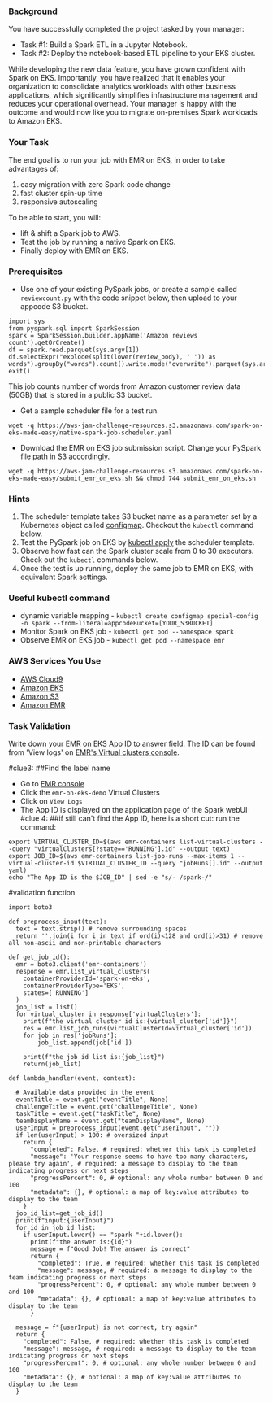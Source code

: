 ### Background

You have successfully completed the project tasked by your manager:
* Task #1: Build a Spark ETL in a Jupyter Notebook.
* Task #2: Deploy the notebook-based ETL pipeline to your EKS cluster.

While developing the new data feature, you have grown confident with Spark on EKS. Importantly, you have realized that it enables your organization to consolidate analytics workloads with other business applications, which significantly simplifies infrastructure management and reduces your operational overhead. Your manager is happy with the outcome and would now like you to migrate on-premises Spark workloads to Amazon EKS.

### Your Task

The end goal is to run your job with EMR on EKS, in order to take advantages of:
 1. easy migration with zero Spark code change
 2. fast cluster spin-up time
 3. responsive autoscaling  

To be able to start, you will:
- lift & shift a Spark job to AWS. 
- Test the job by running a native Spark on EKS.
- Finally deploy with EMR on EKS.

### Prerequisites
* Use one of your existing PySpark jobs, or create a sample called `reviewcount.py` with the code snippet below, then upload to your appcode S3 bucket.
```
import sys
from pyspark.sql import SparkSession
spark = SparkSession.builder.appName('Amazon reviews count').getOrCreate()
df = spark.read.parquet(sys.argv[1])
df.selectExpr("explode(split(lower(review_body), ' ')) as words").groupBy("words").count().write.mode("overwrite").parquet(sys.argv[2])
exit()
```
This job counts number of words from Amazon customer review data (50GB) that is stored in a public S3 bucket.

* Get a sample scheduler file for a test run. 
```
wget -q https://aws-jam-challenge-resources.s3.amazonaws.com/spark-on-eks-made-easy/native-spark-job-scheduler.yaml
```
* Download the EMR on EKS job submission script. Change your PySpark file path in S3 accordingly.
```
wget -q https://aws-jam-challenge-resources.s3.amazonaws.com/spark-on-eks-made-easy/submit_emr_on_eks.sh && chmod 744 submit_emr_on_eks.sh
```
### Hints
1. The scheduler template takes S3 bucket name as a parameter set by a Kubernetes object called [configmap](https://kubernetes.io/docs/concepts/configuration/configmap/). Checkout the `kubectl` command below.
2. Test the PySpark job on EKS by [kubectl apply](https://jamesdefabia.github.io/docs/user-guide/kubectl/kubectl_apply/) the scheduler template. 
3. Observe how fast can the Spark cluster scale from 0 to 30 executors. Check out  the `kubectl` commands below.
4. Once the test is up running, deploy the same job to EMR on EKS, with equivalent Spark settings.

### Useful kubectl command
- dynamic variable mapping - `kubectl create configmap special-config -n spark --from-literal=appcodeBucket=[YOUR_S3BUCKET]`
- Monitor Spark on EKS job - `kubectl get pod --namespace spark`
- Observe EMR on EKS job - `kubectl get pod --namespace emr`

### AWS Services You Use
- [AWS Cloud9](https://console.aws.amazon.com/cloud9)
- [Amazon EKS](https://console.aws.amazon.com/eks)
- [Amazon S3](https://console.aws.amazon.com/s3)
- [Amazon EMR](https://console.aws.amazon.com/elasticmapreduce)

### Task Validation
Write down your EMR on EKS App ID to answer field. The ID can be found from 'View logs' on [EMR's Virtual clusters console](https://console.aws.amazon.com/elasticmapreduce).


#clue3:
##Find the label name
- Go to [EMR console](https://console.aws.amazon.com/elasticmapreduce)
- Click the `emr-on-eks-demo` Virtual Clusters
- Click on `View Logs`
- The App ID is displayed on the application page of the Spark webUI
#clue 4:
##if still can't find the App ID, here is a short cut:
run the command:
```
export VIRTUAL_CLUSTER_ID=$(aws emr-containers list-virtual-clusters --query "virtualClusters[?state=='RUNNING'].id" --output text)
export JOB_ID=$(aws emr-containers list-job-runs --max-items 1 --virtual-cluster-id $VIRTUAL_CLUSTER_ID --query "jobRuns[].id" --output yaml)
echo "The App ID is the $JOB_ID" | sed -e "s/- /spark-/"
```
#validation function

```python3
import boto3

def preprocess_input(text):
  text = text.strip() # remove surrounding spaces
  return ''.join(i for i in text if ord(i)<128 and ord(i)>31) # remove all non-ascii and non-printable characters

def get_job_id():
  emr = boto3.client('emr-containers')
  response = emr.list_virtual_clusters(
    containerProviderId='spark-on-eks',
    containerProviderType='EKS',
    states=['RUNNING']
  )
  job_list = list()
  for virtual_cluster in response['virtualClusters']:
    print(f"the virtual cluster id is:{virtual_cluster['id']}")
    res = emr.list_job_runs(virtualClusterId=virtual_cluster['id'])
    for job in res['jobRuns']:
    	job_list.append(job['id'])
        
    print(f"the job id list is:{job_list}")
    return(job_list)
  
def lambda_handler(event, context):

  # Available data provided in the event
  eventTitle = event.get("eventTitle", None)
  challengeTitle = event.get("challengeTitle", None)
  taskTitle = event.get("taskTitle", None)
  teamDisplayName = event.get("teamDisplayName", None)
  userInput = preprocess_input(event.get("userInput", ""))
  if len(userInput) > 100: # oversized input
    return {
      "completed": False, # required: whether this task is completed
      "message": 'Your response seems to have too many characters, please try again', # required: a message to display to the team indicating progress or next steps
      "progressPercent": 0, # optional: any whole number between 0 and 100
      "metadata": {}, # optional: a map of key:value attributes to display to the team
    }
  job_id_list=get_job_id()
  print(f"input:{userInput}")
  for id in job_id_list:
    if userInput.lower() == "spark-"+id.lower():
      print(f"the answer is:{id}")
      message = f"Good Job! The answer is correct"
      return {
        "completed": True, # required: whether this task is completed
        "message": message, # required: a message to display to the team indicating progress or next steps
        "progressPercent": 0, # optional: any whole number between 0 and 100
        "metadata": {}, # optional: a map of key:value attributes to display to the team
      }

  message = f"{userInput} is not correct, try again"
  return {
    "completed": False, # required: whether this task is completed
    "message": message, # required: a message to display to the team indicating progress or next steps
    "progressPercent": 0, # optional: any whole number between 0 and 100
    "metadata": {}, # optional: a map of key:value attributes to display to the team
  }
  ```